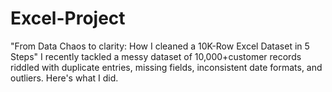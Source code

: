 # Excel-Project
"From Data Chaos to clarity: How I cleaned a 10K-Row Excel Dataset in 5 Steps" I recently tackled a messy dataset of 10,000+customer records riddled with duplicate entries, missing fields, inconsistent date formats, and outliers. Here's what I did.
